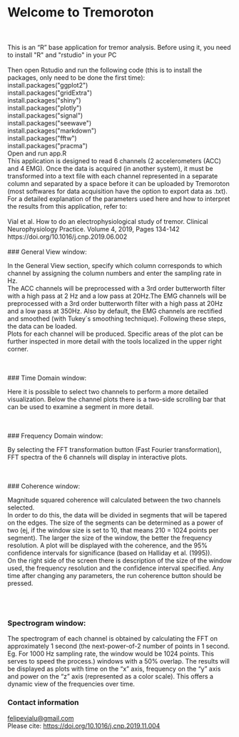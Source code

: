 # Welcome to Tremoroton
<br>
<br>
This is an “R” base application for tremor analysis. Before using it, you need to install "R" and "rstudio" in your PC
<br>
<br>
Then open Rstudio and run the following code (this is to install the packages, only need to be done the first time):
<br>
install.packages("ggplot2")
<br>
install.packages("gridExtra")
<br>
install.packages("shiny")
<br>
install.packages("plotly")
<br>
install.packages("signal")
<br>
install.packages("seewave")
<br>
install.packages("markdown")
<br>
install.packages("fftw")
<br>
install.packages("pracma")

<br>
Open and run app.R

<br>
This application is designed to read 6 channels (2 accelerometers (ACC) and 4 EMG). Once the data is acquired (in another system), it must be transformed into a text file with each channel represented in a separate column and separated by a space before it can be uploaded by Tremoroton (most softwares for data acquisition have the option to export data as .txt).
<br>
For a detailed explanation of the parameters used here and how to interpret the results from this application, refer to: 
<br>
<br>
Vial et al. How to do an electrophysiological study of tremor. Clinical Neurophysiology Practice. Volume 4, 2019, Pages 134-142 
<br>
https://doi.org/10.1016/j.cnp.2019.06.002

<br>
<br>
### General View window:
<br>

In the General View section, specify which column corresponds to which channel by assigning the column numbers and enter the sampling rate in Hz. 
<br>
The ACC channels will be preprocessed with a 3rd order butterworth filter with a high pass at 2 Hz and a low pass at 20Hz.The EMG channels will be preprocessed with a 3rd order butterworth filter with a high pass at 20Hz and a low pass at 350Hz. Also by default, the EMG channels are rectified and smoothed (with Tukey´s smoothing technique). Following these steps, the data can be loaded.
<br>
Plots for each channel will be produced. Specific areas of the plot can be further inspected in more detail with the tools localized in the upper right corner.


<br>
<br>
### Time Domain window:
<br>

Here it is possible to select two channels to perform a more detailed visualization. Below the channel plots there is a two-side scrolling bar that can be used to examine a segment in more detail.

<br>
<br>
### Frequency Domain window:
<br>

By selecting the FFT transformation button (Fast Fourier transformation), FFT spectra of the 6 channels will display in interactive plots.

<br>
<br>
### Coherence window:
<br>

Magnitude squared coherence will calculated between the two channels selected. 
<br>
In order to do this, the data will be divided in segments that will be tapered on the edges. The size of the segments can be determined as a power of two (ej, if the window size is set to 10, that means 210 = 1024 points per segment). The larger the size of the window, the better the frequency resolution. A plot will be displayed with the coherence, and the 95% confidence intervals for significance (based on Halliday et al. (1995)).
<br>
On the right side of the screen there is description of the size of the window used, the frequency resolution and the confidence interval specified. Any time after changing any parameters, the run coherence button should be pressed.

<br>
<br>

### Spectrogram window:

The spectrogram of each channel is obtained by calculating the FFT on approximately 1 second (the next-power-of-2 number of points in 1 second. Eg. For 1000 Hz sampling rate, the window would be 1024 points. This serves to speed the process.) windows with a 50% overlap. The results will be displayed as plots with time on the “x” axis, frequency on the “y” axis and power on the “z” axis (represented as a color scale). This offers a dynamic view of the frequencies over time.


### Contact information

felipevialu@gmail.com
<br>
Please cite: https://doi.org/10.1016/j.cnp.2019.11.004


